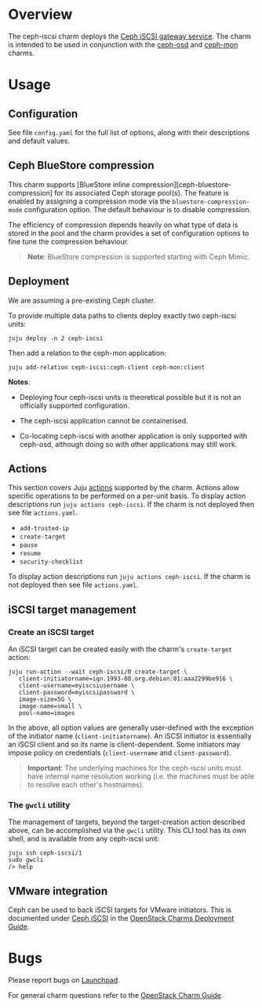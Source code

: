# Overview

The ceph-iscsi charm deploys the [Ceph iSCSI gateway
service][ceph-iscsi-upstream]. The charm is intended to be used in conjunction
with the [ceph-osd][ceph-osd-charm] and [ceph-mon][ceph-mon-charm] charms.

# Usage

## Configuration

See file `config.yaml` for the full list of options, along with their
descriptions and default values.

## Ceph BlueStore compression

This charm supports [BlueStore inline compression][ceph-bluestore-compression]
for its associated Ceph storage pool(s). The feature is enabled by assigning a
compression mode via the `bluestore-compression-mode` configuration option. The
default behaviour is to disable compression.

The efficiency of compression depends heavily on what type of data is stored
in the pool and the charm provides a set of configuration options to fine tune
the compression behaviour.

> **Note**: BlueStore compression is supported starting with Ceph Mimic.

## Deployment

We are assuming a pre-existing Ceph cluster.

To provide multiple data paths to clients deploy exactly two ceph-iscsi units:

    juju deploy -n 2 ceph-iscsi

Then add a relation to the ceph-mon application:

    juju add-relation ceph-iscsi:ceph-client ceph-mon:client

**Notes**:

* Deploying four ceph-iscsi units is theoretical possible but it is not an
  officially supported configuration.

* The ceph-iscsi application cannot be containerised.

* Co-locating ceph-iscsi with another application is only supported with
  ceph-osd, although doing so with other applications may still work.

## Actions

This section covers Juju [actions][juju-docs-actions] supported by the charm.
Actions allow specific operations to be performed on a per-unit basis. To
display action descriptions run `juju actions ceph-iscsi`. If the charm is not
deployed then see file `actions.yaml`.

* `add-trusted-ip`
* `create-target`
* `pause`
* `resume`
* `security-checklist`

To display action descriptions run `juju actions ceph-iscsi`. If the charm is
not deployed then see file `actions.yaml`.

## iSCSI target management

### Create an iSCSI target

An iSCSI target can be created easily with the charm's `create-target` action:

    juju run-action --wait ceph-iscsi/0 create-target \
       client-initiatorname=iqn.1993-08.org.debian:01:aaa2299be916 \
       client-username=myiscsiusername \
       client-password=myiscsipassword \
       image-size=5G \
       image-name=small \
       pool-name=images

In the above, all option values are generally user-defined with the exception
of the initiator name (`client-initiatorname`). An iSCSI initiator is
essentially an iSCSI client and so its name is client-dependent. Some
initiators may impose policy on credentials (`client-username` and
`client-password`).

> **Important**: The underlying machines for the ceph-iscsi units must have
  internal name resolution working (i.e. the machines must be able to resolve
  each other's hostnames).

### The `gwcli` utility

The management of targets, beyond the target-creation action described above,
can be accomplished via the `gwcli` utility. This CLI tool has its own shell,
and is available from any ceph-iscsi unit:

    juju ssh ceph-iscsi/1
    sudo gwcli
    /> help

## VMware integration

Ceph can be used to back iSCSI targets for VMware initiators. This is
documented under [Ceph iSCSI][cdg-ceph-iscsi] in the [OpenStack Charms
Deployment Guide][cdg].

# Bugs

Please report bugs on [Launchpad][lp-bugs-charm-ceph-iscsi].

For general charm questions refer to the [OpenStack Charm Guide][cg].

<!-- LINKS -->

[ceph-mon-charm]: https://jaas.ai/ceph-mon
[ceph-osd-charm]: https://jaas.ai/ceph-osd
[cg]: https://docs.openstack.org/charm-guide
[cdg]: https://docs.openstack.org/project-deploy-guide/charm-deployment-guide
[cg-preview-charms]: https://docs.openstack.org/charm-guide/latest/openstack-charms.html#tech-preview-charms-beta
[cdg-ceph-iscsi]: https://docs.openstack.org/project-deploy-guide/charm-deployment-guide/latest/app-ceph-iscsi.html
[juju-docs-actions]: https://jaas.ai/docs/actions
[ceph-iscsi-upstream]: https://docs.ceph.com/docs/master/rbd/iscsi-overview/
[lp-bugs-charm-ceph-iscsi]: https://bugs.launchpad.net/charm-ceph-iscsi/+filebug
